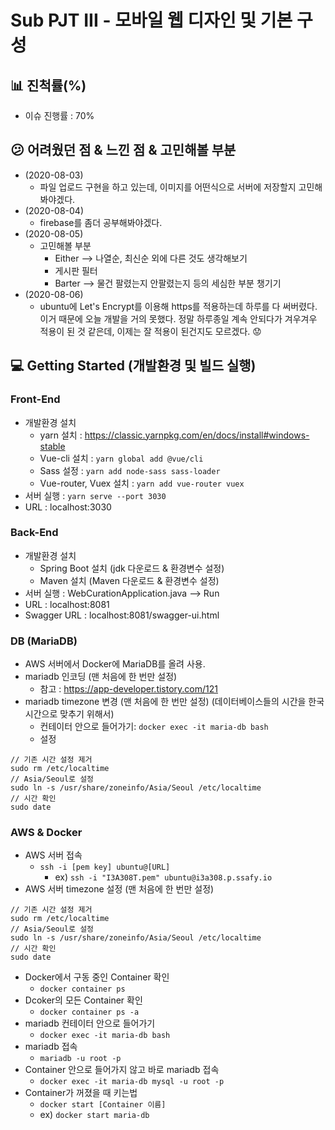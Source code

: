 # Sub PJT III - 모바일 웹 디자인 및 기본 구성

## :bar_chart: 진척률(%)
- 이슈 진행률 : 70%

## :confused: 어려웠던 점 & 느낀 점 & 고민해볼 부분
- (2020-08-03)
    - 파일 업로드 구현을 하고 있는데, 이미지를 어떤식으로 서버에 저장할지 고민해봐야겠다.
- (2020-08-04)
    - firebase를 좀더 공부해봐야겠다.
- (2020-08-05)
    - 고민해볼 부분 
        - Either --> 나열순, 최신순 외에 다른 것도 생각해보기
        - 게시판 필터
        - Barter --> 물건 팔렸는지 안팔렸는지 등의 세심한 부분 챙기기
- (2020-08-06)
    - ubuntu에 Let's Encrypt를 이용해 https를 적용하는데 하루를 다 써버렸다. 이거 때문에 오늘 개발을 거의 못했다. 정말 하루종일 계속 안되다가 겨우겨우 적용이 된 것 같은데, 이제는 잘 적용이 된건지도 모르겠다. :worried:

## :computer: Getting Started (개발환경 및 빌드 실행)

### Front-End
- 개발환경 설치
    - yarn 설치 : https://classic.yarnpkg.com/en/docs/install#windows-stable
    - Vue-cli 설치 : `yarn global add @vue/cli`
    - Sass 설정 : `yarn add node-sass sass-loader`
    - Vue-router, Vuex 설치 : `yarn add vue-router vuex`
- 서버 실행 : `yarn serve --port 3030`
- URL : localhost:3030

### Back-End
- 개발환경 설치
    - Spring Boot 설치 (jdk 다운로드 & 환경변수 설정)
    - Maven 설치 (Maven 다운로드 & 환경변수 설정)
- 서버 실행 : WebCurationApplication.java --> Run
- URL : localhost:8081
- Swagger URL : localhost:8081/swagger-ui.html

### DB (MariaDB)
- AWS 서버에서 Docker에 MariaDB를 올려 사용.
- mariadb 인코딩 (맨 처음에 한 번만 설정)
    - 참고 : https://app-developer.tistory.com/121
- mariadb timezone 변경 (맨 처음에 한 번만 설정) (데이터베이스들의 시간을 한국시간으로 맞추기 위해서)
    - 컨테이터 안으로 들어가기: `docker exec -it maria-db bash`
    - 설정
```
// 기존 시간 설정 제거
sudo rm /etc/localtime
// Asia/Seoul로 설정
sudo ln -s /usr/share/zoneinfo/Asia/Seoul /etc/localtime
// 시간 확인
sudo date
```

### AWS & Docker
- AWS 서버 접속
    - `ssh -i [pem key] ubuntu@[URL]`
        - ex) `ssh -i "I3A308T.pem" ubuntu@i3a308.p.ssafy.io`
- AWS 서버 timezone 설정 (맨 처음에 한 번만 설정)
```
// 기존 시간 설정 제거
sudo rm /etc/localtime
// Asia/Seoul로 설정
sudo ln -s /usr/share/zoneinfo/Asia/Seoul /etc/localtime
// 시간 확인
sudo date
```
- Docker에서 구동 중인 Container 확인
    - `docker container ps`
- Dcoker의 모든 Container 확인
    - `docker container ps -a`
- mariadb 컨테이터 안으로 들어가기
    - `docker exec -it maria-db bash`
- mariadb 접속
    - `mariadb -u root -p`
- Container 안으로 들어가지 않고 바로 mariadb 접속
    - `docker exec -it maria-db mysql -u root -p`
- Container가 꺼졌을 때 키는법
    - `docker start [Container 이름]`
    - ex) `docker start maria-db`